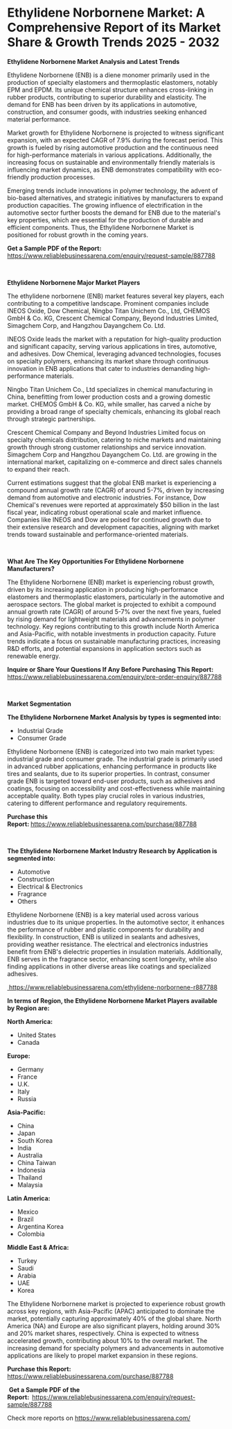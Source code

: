 <p><h1>Ethylidene Norbornene Market: A Comprehensive Report of its Market Share & Growth Trends 2025 - 2032</h1></p><p><strong>Ethylidene Norbornene Market Analysis and Latest Trends</strong></p>
<p><p>Ethylidene Norbornene (ENB) is a diene monomer primarily used in the production of specialty elastomers and thermoplastic elastomers, notably EPM and EPDM. Its unique chemical structure enhances cross-linking in rubber products, contributing to superior durability and elasticity. The demand for ENB has been driven by its applications in automotive, construction, and consumer goods, with industries seeking enhanced material performance.</p><p>Market growth for Ethylidene Norbornene is projected to witness significant expansion, with an expected CAGR of 7.9% during the forecast period. This growth is fueled by rising automotive production and the continuous need for high-performance materials in various applications. Additionally, the increasing focus on sustainable and environmentally friendly materials is influencing market dynamics, as ENB demonstrates compatibility with eco-friendly production processes.</p><p>Emerging trends include innovations in polymer technology, the advent of bio-based alternatives, and strategic initiatives by manufacturers to expand production capacities. The growing influence of electrification in the automotive sector further boosts the demand for ENB due to the material's key properties, which are essential for the production of durable and efficient components. Thus, the Ethylidene Norbornene Market is positioned for robust growth in the coming years.</p></p>
<p><strong>Get a Sample PDF of the Report:&nbsp;</strong> <a href="https://www.reliablebusinessarena.com/enquiry/request-sample/887788?utm_campaign=2236&utm_medium=2&utm_source=Github&utm_content=ia&utm_term=30012025&utm_id=ethylidene-norbornene">https://www.reliablebusinessarena.com/enquiry/request-sample/887788</a></p>
<p>&nbsp;</p>
<p><strong>Ethylidene Norbornene Major Market Players</strong></p>
<p><p>The ethylidene norbornene (ENB) market features several key players, each contributing to a competitive landscape. Prominent companies include INEOS Oxide, Dow Chemical, Ningbo Titan Unichem Co., Ltd, CHEMOS GmbH & Co. KG, Crescent Chemical Company, Beyond Industries Limited, Simagchem Corp, and Hangzhou Dayangchem Co. Ltd.</p><p>INEOS Oxide leads the market with a reputation for high-quality production and significant capacity, serving various applications in tires, automotive, and adhesives. Dow Chemical, leveraging advanced technologies, focuses on specialty polymers, enhancing its market share through continuous innovation in ENB applications that cater to industries demanding high-performance materials.</p><p>Ningbo Titan Unichem Co., Ltd specializes in chemical manufacturing in China, benefitting from lower production costs and a growing domestic market. CHEMOS GmbH & Co. KG, while smaller, has carved a niche by providing a broad range of specialty chemicals, enhancing its global reach through strategic partnerships.</p><p>Crescent Chemical Company and Beyond Industries Limited focus on specialty chemicals distribution, catering to niche markets and maintaining growth through strong customer relationships and service innovation. Simagchem Corp and Hangzhou Dayangchem Co. Ltd. are growing in the international market, capitalizing on e-commerce and direct sales channels to expand their reach.</p><p>Current estimations suggest that the global ENB market is experiencing a compound annual growth rate (CAGR) of around 5-7%, driven by increasing demand from automotive and electronic industries. For instance, Dow Chemical's revenues were reported at approximately $50 billion in the last fiscal year, indicating robust operational scale and market influence. Companies like INEOS and Dow are poised for continued growth due to their extensive research and development capacities, aligning with market trends toward sustainable and performance-oriented materials.</p></p>
<p>&nbsp;</p>
<p><strong>What Are The Key Opportunities For Ethylidene Norbornene Manufacturers?</strong></p>
<p><p>The Ethylidene Norbornene (ENB) market is experiencing robust growth, driven by its increasing application in producing high-performance elastomers and thermoplastic elastomers, particularly in the automotive and aerospace sectors. The global market is projected to exhibit a compound annual growth rate (CAGR) of around 5-7% over the next five years, fueled by rising demand for lightweight materials and advancements in polymer technology. Key regions contributing to this growth include North America and Asia-Pacific, with notable investments in production capacity. Future trends indicate a focus on sustainable manufacturing practices, increasing R&D efforts, and potential expansions in application sectors such as renewable energy.</p></p>
<p><strong>Inquire or Share Your Questions If Any Before Purchasing This Report:</strong> <a href="https://www.reliablebusinessarena.com/enquiry/pre-order-enquiry/887788?utm_campaign=2236&utm_medium=2&utm_source=Github&utm_content=ia&utm_term=30012025&utm_id=ethylidene-norbornene">https://www.reliablebusinessarena.com/enquiry/pre-order-enquiry/887788</a></p>
<p>&nbsp;</p>
<p><strong>Market Segmentation</strong></p>
<p><strong>The Ethylidene Norbornene Market Analysis by types is segmented into:</strong></p>
<p><ul><li>Industrial Grade</li><li>Consumer Grade</li></ul></p>
<p><p>Ethylidene Norbornene (ENB) is categorized into two main market types: industrial grade and consumer grade. The industrial grade is primarily used in advanced rubber applications, enhancing performance in products like tires and sealants, due to its superior properties. In contrast, consumer grade ENB is targeted toward end-user products, such as adhesives and coatings, focusing on accessibility and cost-effectiveness while maintaining acceptable quality. Both types play crucial roles in various industries, catering to different performance and regulatory requirements.</p></p>
<p><strong>Purchase this Report:&nbsp;</strong><a href="https://www.reliablebusinessarena.com/purchase/887788?utm_campaign=2236&utm_medium=2&utm_source=Github&utm_content=ia&utm_term=30012025&utm_id=ethylidene-norbornene">https://www.reliablebusinessarena.com/purchase/887788</a></p>
<p>&nbsp;</p>
<p><strong>The Ethylidene Norbornene Market Industry Research by Application is segmented into:</strong></p>
<p><ul><li>Automotive</li><li>Construction</li><li>Electrical & Electronics</li><li>Fragrance</li><li>Others</li></ul></p>
<p><p>Ethylidene Norbornene (ENB) is a key material used across various industries due to its unique properties. In the automotive sector, it enhances the performance of rubber and plastic components for durability and flexibility. In construction, ENB is utilized in sealants and adhesives, providing weather resistance. The electrical and electronics industries benefit from ENB's dielectric properties in insulation materials. Additionally, ENB serves in the fragrance sector, enhancing scent longevity, while also finding applications in other diverse areas like coatings and specialized adhesives.</p></p>
<p><a href="https://www.reliablebusinessarena.com/ethylidene-norbornene-r887788?utm_campaign=2236&utm_medium=2&utm_source=Github&utm_content=ia&utm_term=30012025&utm_id=ethylidene-norbornene">&nbsp;https://www.reliablebusinessarena.com/ethylidene-norbornene-r887788</a></p>
<p><strong>In terms of Region, the Ethylidene Norbornene Market Players available by Region are:</strong></p>
<p>
    <p> <strong> North America: </strong>
        <ul>
            <li>United States</li>
            <li>Canada</li>
        </ul>
        </p> 
    <p> <strong> Europe: </strong>
        <ul>
            <li>Germany</li>
            <li>France</li>
            <li>U.K.</li>
            <li>Italy</li>
            <li>Russia</li>
        </ul>
        </p> 
    <p> <strong> Asia-Pacific: </strong>
        <ul>
            <li>China</li>
            <li>Japan</li>
            <li>South Korea</li>
            <li>India</li>
            <li>Australia</li>
            <li>China Taiwan</li>
            <li>Indonesia</li>
            <li>Thailand</li>
            <li>Malaysia</li>
        </ul>
        </p> 
    <p> <strong> Latin America: </strong>
        <ul>
            <li>Mexico</li>
            <li>Brazil</li>
            <li>Argentina Korea</li>
            <li>Colombia</li>
        </ul>
        </p> 
    <p> <strong> Middle East & Africa: </strong>
        <ul>
            <li>Turkey</li>
            <li>Saudi</li>
            <li>Arabia</li>
            <li>UAE</li>
            <li>Korea</li>
        </ul>
    </p>
    </p>
<p><p>The Ethylidene Norbornene market is projected to experience robust growth across key regions, with Asia-Pacific (APAC) anticipated to dominate the market, potentially capturing approximately 40% of the global share. North America (NA) and Europe are also significant players, holding around 30% and 20% market shares, respectively. China is expected to witness accelerated growth, contributing about 10% to the overall market. The increasing demand for specialty polymers and advancements in automotive applications are likely to propel market expansion in these regions.</p></p>
<p><strong>Purchase this Report: </strong><a href="https://www.reliablebusinessarena.com/purchase/887788?utm_campaign=2236&utm_medium=2&utm_source=Github&utm_content=ia&utm_term=30012025&utm_id=ethylidene-norbornene">https://www.reliablebusinessarena.com/purchase/887788</a></p>
<p>&nbsp;<strong>Get a Sample PDF of the Report:&nbsp;&nbsp;</strong><a href="https://www.reliablebusinessarena.com/enquiry/request-sample/887788?utm_campaign=2236&utm_medium=2&utm_source=Github&utm_content=ia&utm_term=30012025&utm_id=ethylidene-norbornene">https://www.reliablebusinessarena.com/enquiry/request-sample/887788</a></p>
<p><strong></strong></p>
<p>Check more reports on <a href="https://www.reliablebusinessarena.com/?utm_campaign=2236&utm_medium=2&utm_source=Github&utm_content=ia&utm_term=30012025&utm_id=ethylidene-norbornene">https://www.reliablebusinessarena.com/</a></p>